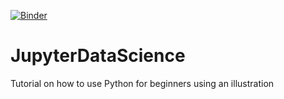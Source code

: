 [![Binder](https://mybinder.org/badge_logo.svg)](https://mybinder.org/v2/gh/zubiamansoor/JupyterDataScience/master)

# JupyterDataScience
Tutorial on how to use Python for beginners using an illustration 

